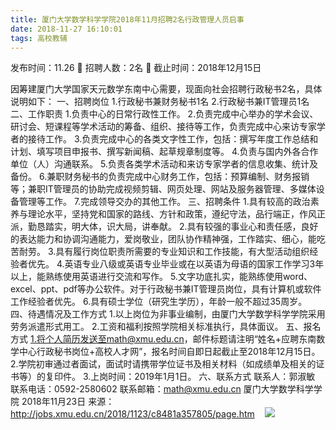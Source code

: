 ```yaml
---
title: 厦门大学数学科学学院2018年11月招聘2名行政管理人员启事
date: 2018-11-27 16:10:01
tags: 高校教辅
---
```

发布时间：11.26   🌟   招聘人数：2名   🌈   截止时间：2018年12月15日
<!-- more -->
因筹建厦门大学国家天元数学东南中心需要，现面向社会招聘行政秘书2名，具体说明如下：
一、招聘岗位
1.行政秘书兼财务秘书1名
2.行政秘书兼IT管理员1名
二、工作职责
1.负责中心的日常行政性工作。
2.负责完成中心举办的学术会议、研讨会、短课程等学术活动的筹备、组织、接待等工作，负责完成中心来访专家学者的接待工作。
3.负责完成中心的各类文字性工作，包括：撰写年度工作总结和计划、填写项目申报书、撰写新闻稿、起草规章制度等。
4.负责与国内外各合作单位（人）沟通联系。
5.负责各类学术活动和来访专家学者的信息收集、统计及备份。
6.兼职财务秘书的负责完成中心财务工作，包括：预算编制、财务报销等；兼职IT管理员的协助完成视频剪辑、网页处理、网站及服务器管理、多媒体设备管理等工作。
7.完成领导交办的其他工作。
三、招聘条件
1.具有较高的政治素养与理论水平，坚持党和国家的路线、方针和政策，遵纪守法，品行端正，作风正派，勤恳踏实，明大体，识大局，讲奉献。
2.具有较强的事业心和责任感，良好的表达能力和协调沟通能力，爱岗敬业，团队协作精神强，工作踏实、细心，能吃苦耐劳。
3.具有履行岗位职责所需要的专业知识和工作技能，有大型活动组织经验者优先。
4.英语专业八级或英语专业毕业或在以英语为母语的国家工作学习3年以上，能熟练使用英语进行交流和写作。
5.文字功底扎实，能熟练使用word、excel、ppt、pdf等办公软件。对于行政秘书兼IT管理员岗位，具有计算机或软件工作经验者优先。
6.具有硕士学位（研究生学历），年龄一般不超过35周岁。
四、待遇情况及工作方式
1.以上岗位为非事业编制，由厦门大学数学科学学院采用劳务派遣形式用工。
2.工资和福利按照学院相关标准执行，具体面议。
五、报名方式
1.将个人简历发送至math@xmu.edu.cn，邮件标题请注明“姓名+应聘东南数学中心行政秘书岗位+高校人才网”，报名时间自即日起截止至2018年12月15日。
2.学院初审通过者面试，面试时请携带学位证书及相关材料（如成绩单及相关的证书等）的复印件。
3.上岗时间：2019年1月1日。
六、联系方式
联系人：郭淑敏
联系电话：0592-2580602
联系邮箱：math@xmu.edu.cn
厦门大学数学科学学院
2018年11月23日
来源：
http://jobs.xmu.edu.cn/2018/1123/c8481a357805/page.htm
 
 ![](https://cdn.weiweiblog.cn/20181015134814.png)